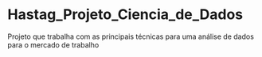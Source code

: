 # Hastag_Projeto_Ciencia_de_Dados
 Projeto que trabalha com as principais técnicas para uma análise de dados para o mercado de trabalho
